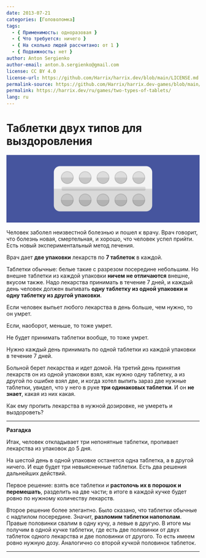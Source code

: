 ```yaml
---
date: 2013-07-21
categories: [Головоломка]
tags:
  - { Применимость: одноразовая }
  - { Что требуется: ничего }
  - { На сколько людей рассчитано: от 1 }
  - { Подвижность: нет }
author: Anton Sergienko
author-email: anton.b.sergienko@gmail.com
license: CC BY 4.0
license-url: https://github.com/Harrix/harrix.dev/blob/main/LICENSE.md
permalink-source: https://github.com/Harrix/harrix.dev-games/blob/main/two-types-of-tablets/two-types-of-tablets.md
permalink: https://harrix.dev/ru/games/two-types-of-tablets/
lang: ru
---
```


# Таблетки двух типов для выздоровления

![Featured image](featured-image.svg)

Человек заболел неизвестной болезнью и пошел к врачу. Врач говорит, что болезнь новая, смертельная, и хорошо, что человек успел прийти. Есть новый экспериментальный метод лечения.

Врач дает **две упаковки** лекарств по **7 таблеток** в каждой.

Таблетки обычные: белые такие с разрезом посередине небольшим. Но внешне таблетки из каждой упаковки **ничем не отличаются** внешне, вкусом также. Надо лекарства принимать в течение 7 дней, и каждый день человек должен выпивать **одну таблетку из одной упаковки и одну таблетку из другой упаковки**.

Если человек выпьет любого лекарства в день больше, чем нужно, то он умрет.

Если, наоборот, меньше, то тоже умрет.

Не будет принимать таблетки вообще, то тоже умрет.

Нужно каждый день принимать по одной таблетки из каждой упаковки в течение 7 дней.

Больной берет лекарства и идет домой. На третий день принятия лекарств он из одной упаковки взял, как нужно одну таблетку, а из другой по ошибке взял две, и когда хотел выпить зараз две нужные таблетки, увидел, что у него в руке **три одинаковых таблетки**. И он **не знает**, какая из них какая.

Как ему пропить лекарства в нужной дозировке, не умереть и выздороветь?

---

**Разгадка** <!-- !details -->

Итак, человек откладывает три непонятные таблетки, пропивает лекарства из упаковок до 5 дня.

На шестой день в одной упаковке останется одна таблетка, а в другой ничего. И еще будет три невыясненные таблетки. Есть два решения дальнейших действий.

Первое решение: взять все таблетки и **растолочь их в порошок и перемешать**, разделить на две части; в итоге в каждой кучке будет ровно по нужному количеству лекарств.

Второе решение более элегантно. Было сказано, что таблетки обычные с надпилом посередине. Значит, **разломим таблетки напополам**. Правые половинки свалим в одну кучу, а левые в другую. В итоге мы получим в одной кучке таблетки, где есть две половинки от двух таблеток одного лекарства и две половинки от другого. То есть имеем ровно нужную дозу. Аналогично со второй кучкой половинок таблеток.

---
